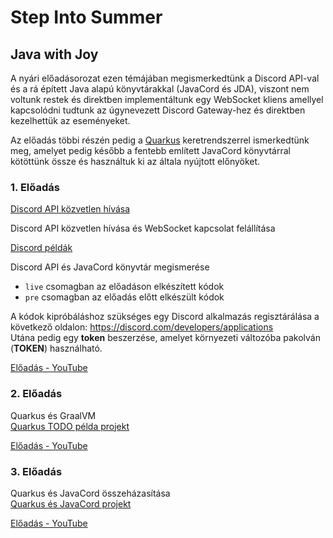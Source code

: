 # Step Into Summer
## Java with Joy

A nyári előadásorozat ezen témájában megismerkedtünk a Discord API-val és a rá épített Java alapú könyvtárakkal (JavaCord és JDA), viszont nem voltunk restek és direktben implementáltunk egy WebSocket kliens amellyel kapcsolódni tudtunk az úgynevezett Discord Gateway-hez és direktben kezelhettük az eseményeket.

Az előadás többi részén pedig a [Quarkus](https://quarkus.io) keretrendszerrel ismerkedtünk meg, amelyet pedig később a fentebb említett JavaCord könyvtárral kötöttünk össze és használtuk ki az általa nyújtott előnyöket.

### 1. Előadás

[Discord API közvetlen hívása](discord-ws)

Discord API közvetlen hívása és WebSocket kapcsolat felállítása

[Discord példák](discord-javacord)

Discord API és JavaCord könyvtár megismerése
- `live` csomagban az előadáson elkészített kódok
- `pre` csomagban az előadás előtt elkészült kódok

A kódok kipróbáláshoz szükséges egy Discord alkalmazás regisztárálása a következő oldalon: https://discord.com/developers/applications  
Utána pedig egy **token** beszerzése, amelyet környezeti változóba pakolván (**TOKEN**) használható.

[Előadás - YouTube](https://www.youtube.com/watch?v=h4hozk9SJIQ)

### 2. Előadás

Quarkus és GraalVM  
[Quarkus TODO példa projekt](quarkus-todo)

[Előadás - YouTube](https://www.youtube.com/watch?v=d37nKVzgiFI)

### 3. Előadás

Quarkus és JavaCord összeházasítása  
[Quarkus és JavaCord projekt](quarkus-discord-javacord)

[Előadás - YouTube](https://www.youtube.com/watch?v=jC-vU3vZzic)